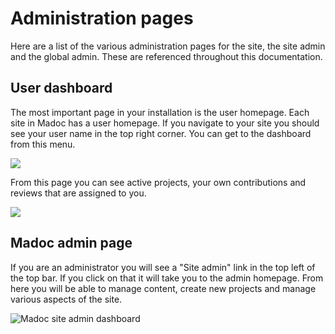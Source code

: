 # Administration pages

Here are a list of the various administration pages for the site, the site admin and the global admin. These are referenced throughout this documentation.

## User dashboard

The most important page in your installation is the user homepage. Each site in Madoc has a user homepage. If you navigate to your site you should see your user name in the top right corner. You can get to the dashboard from this menu.

![](</assets/Screenshot 2022-03-01 at 10.18.28.png>)

From this page you can see active projects, your own contributions and reviews that are assigned to you.

![](</assets/Screenshot 2021-05-06 at 17.13.36.png>)

## Madoc admin page

If you are an administrator you will see a "Site admin" link in the top left of the top bar. If you click on that it will take you to the admin homepage. From here you will be able to manage content, create new projects and manage various aspects of the site.

![Madoc site admin dashboard](</assets/Screenshot 2021-05-06 at 17.15.18.png>)

